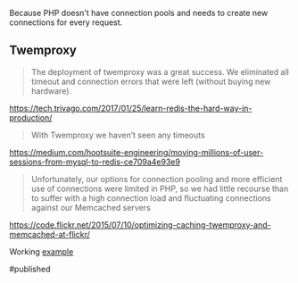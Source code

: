 Because PHP doesn't have connection pools and needs to create new connections for every request.

## Twemproxy

> The deployment of twemproxy was a great success. We eliminated all timeout and connection errors that were left (without buying new hardware).

https://tech.trivago.com/2017/01/25/learn-redis-the-hard-way-in-production/

> With Twemproxy we haven’t seen any timeouts

https://medium.com/hootsuite-engineering/moving-millions-of-user-sessions-from-mysql-to-redis-ce709a4e93e9

> Unfortunately, our options for connection pooling and more efficient use of connections were limited in PHP, so we had little recourse than to suffer with a high connection load and fluctuating connections against our Memcached servers

https://code.flickr.net/2015/07/10/optimizing-caching-twemproxy-and-memcached-at-flickr/

Working [example](https://grafana.wikimedia.org/d/000000216/nutcracker?orgId=1&var-cluster=All&var-pool=All&var-datasource=eqiad%20prometheus%2Fops)

#published 